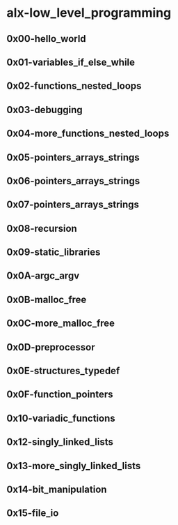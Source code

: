 # alx-low_level_programming

## 0x00-hello_world

## 0x01-variables_if_else_while

## 0x02-functions_nested_loops

## 0x03-debugging

## 0x04-more_functions_nested_loops

## 0x05-pointers_arrays_strings

## 0x06-pointers_arrays_strings

## 0x07-pointers_arrays_strings

## 0x08-recursion

## 0x09-static_libraries

## 0x0A-argc_argv

## 0x0B-malloc_free

## 0x0C-more_malloc_free

## 0x0D-preprocessor

## 0x0E-structures_typedef

## 0x0F-function_pointers

## 0x10-variadic_functions

## 0x12-singly_linked_lists

## 0x13-more_singly_linked_lists

## 0x14-bit_manipulation

## 0x15-file_io

